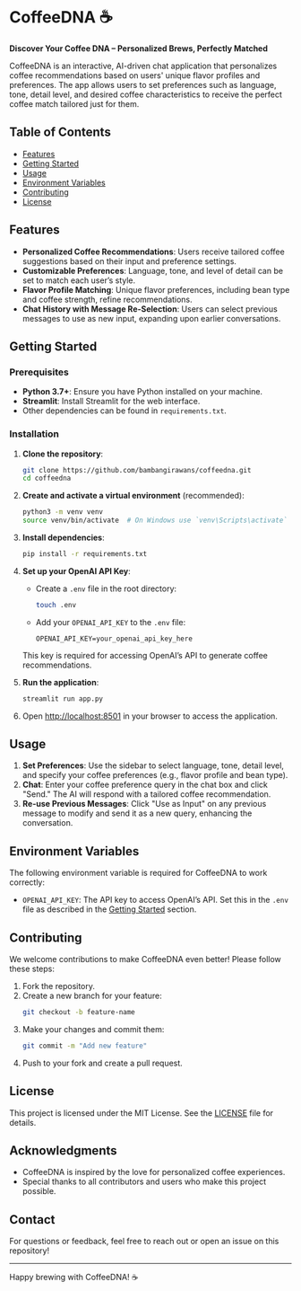 # CoffeeDNA ☕

**Discover Your Coffee DNA – Personalized Brews, Perfectly Matched**

CoffeeDNA is an interactive, AI-driven chat application that personalizes coffee recommendations based on users' unique flavor profiles and preferences. The app allows users to set preferences such as language, tone, detail level, and desired coffee characteristics to receive the perfect coffee match tailored just for them.

## Table of Contents
- [Features](#features)
- [Getting Started](#getting-started)
- [Usage](#usage)
- [Environment Variables](#environment-variables)
- [Contributing](#contributing)
- [License](#license)

## Features
- **Personalized Coffee Recommendations**: Users receive tailored coffee suggestions based on their input and preference settings.
- **Customizable Preferences**: Language, tone, and level of detail can be set to match each user’s style.
- **Flavor Profile Matching**: Unique flavor preferences, including bean type and coffee strength, refine recommendations.
- **Chat History with Message Re-Selection**: Users can select previous messages to use as new input, expanding upon earlier conversations.

## Getting Started

### Prerequisites
- **Python 3.7+**: Ensure you have Python installed on your machine.
- **Streamlit**: Install Streamlit for the web interface.
- Other dependencies can be found in `requirements.txt`.

### Installation
1. **Clone the repository**:
   ```bash
   git clone https://github.com/bambangirawans/coffeedna.git
   cd coffeedna
   ```

2. **Create and activate a virtual environment** (recommended):
   ```bash
   python3 -m venv venv
   source venv/bin/activate  # On Windows use `venv\Scripts\activate`
   ```

3. **Install dependencies**:
   ```bash
   pip install -r requirements.txt
   ```

4. **Set up your OpenAI API Key**:
   - Create a `.env` file in the root directory:
     ```bash
     touch .env
     ```
   - Add your `OPENAI_API_KEY` to the `.env` file:
     ```env
     OPENAI_API_KEY=your_openai_api_key_here
     ```
   This key is required for accessing OpenAI’s API to generate coffee recommendations.

5. **Run the application**:
   ```bash
   streamlit run app.py
   ```

6. Open [http://localhost:8501](http://localhost:8501) in your browser to access the application.

## Usage

1. **Set Preferences**: Use the sidebar to select language, tone, detail level, and specify your coffee preferences (e.g., flavor profile and bean type).
2. **Chat**: Enter your coffee preference query in the chat box and click "Send." The AI will respond with a tailored coffee recommendation.
3. **Re-use Previous Messages**: Click "Use as Input" on any previous message to modify and send it as a new query, enhancing the conversation.

## Environment Variables
The following environment variable is required for CoffeeDNA to work correctly:
- `OPENAI_API_KEY`: The API key to access OpenAI’s API. Set this in the `.env` file as described in the [Getting Started](#getting-started) section.

## Contributing
We welcome contributions to make CoffeeDNA even better! Please follow these steps:
1. Fork the repository.
2. Create a new branch for your feature:
   ```bash
   git checkout -b feature-name
   ```
3. Make your changes and commit them:
   ```bash
   git commit -m "Add new feature"
   ```
4. Push to your fork and create a pull request.

## License
This project is licensed under the MIT License. See the [LICENSE](LICENSE) file for details.

## Acknowledgments
- CoffeeDNA is inspired by the love for personalized coffee experiences.
- Special thanks to all contributors and users who make this project possible.

## Contact
For questions or feedback, feel free to reach out or open an issue on this repository!

---

Happy brewing with CoffeeDNA! ☕
```

